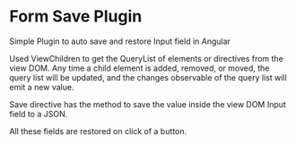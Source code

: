 # Form Save Plugin

Simple Plugin to  auto save and restore Input field in Angular

Used ViewChildren to get the QueryList of elements or directives from the view DOM. Any time a child element is added, removed, or moved, the query list will be updated, and the changes observable of the query list will emit a new value.

Save directive has the method to save the value inside the view DOM Input field to a JSON.

All these fields are restored on click of a button.


